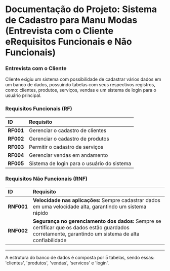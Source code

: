 # Documentação do Projeto: Sistema de Cadastro para Manu Modas (Entrevista com o Cliente eRequisitos Funcionais e Não Funcionais)

### Entrevista com o Cliente

Cliente exigiu um sistema com possibilidade de cadastrar vários dados em um banco de dados, possuindo tabelas com seus respectivos registros, como: clientes, produtos, serviços, vendas e um sistema de login para o usuário principal.

### Requisitos Funcionais (RF)

| ID | Requisito |
| :--- | :--- |
| **RF001** | Gerenciar o cadastro de clientes|
| **RF002** | Gerenciar o cadastro de produtos|
| **RF003** | Permitir o cadastro de serviços|
| **RF004** | Gerenciar vendas em andamento|
| **RF005** | Sistema de login para o usuário do sistema |

### Requisitos Não Funcionais (RNF)

| ID | Requisito |
| :--- | :--- |
| **RNF001** | **Velocidade nas aplicações:** Sempre cadastrar dados em uma velocidade alta, garantindo um sistema rápido |
| **RNF002** | **Segurança no gerenciamento dos dados:** Sempre se certificar que os dados estão guardados corretamente, garantindo um sistema de alta confiabilidade |

---

A estrutura do banco de dados é composta por 5 tabelas, sendo essas: 'clientes', 'produtos', 'vendas', 'servicos' e 'login'.